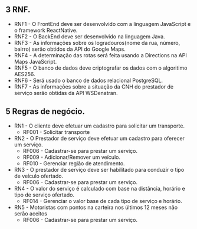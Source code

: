 ## 3 RNF.
+ RNF1 - O FrontEnd deve ser desenvolvido com a linguagem JavaScript e o framework ReactNative.
+ RNF2 - O BackEnd deve ser desenvolvido na linguagem Java.
+ RNF3 - As informações sobre os logradouros(nome da rua, número, bairro) serão obtidos da API do Google Maps.
+ RNF4 - A determinação das rotas será feita usando a Directions na API Maps JavaScript.
+ RNF5 - O banco de dados deve criptografar os dados com o algoritimo AES256.
+ RNF6 - Será usado o banco de dados relacional PostgreSQL.
+ RNF7 - As informações sobre a situação da CNH do prestador de serviço serão obtidas da API WSDenatran.


## 5 Regras de negócio.
+ RN1 - O cliente deve efetuar um cadastro para solicitar um transporte.
	 - RF001 - Solicitar transporte
+ RN2 - O Prestador de serviço deve efetuar um cadastro para oferecer um serviço.
	- RF006 - Cadastrar-se para prestar um serviço.
	- RF009 - Adicionar/Remover um veículo.
	- RF010 - Gerenciar região de atendimento.
+ RN3 - O prestador de serviço deve ser habilitado para conduzir o tipo de veículo ofertado.
	- RF006 - Cadastrar-se para prestar um serviço.
+ RN4 - O valor do serviço é calculado com base na distância, horário e tipo de serviço ofertado.
	- RF014 - Gerenciar o valor base de cada tipo de serviço e horário.
+ RN5 - Motoristas com pontos na carteira nos últimos 12 meses não serão aceitos
	- RF006 - Cadastrar-se para prestar um serviço.